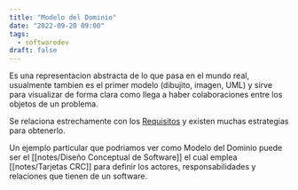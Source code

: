 ```yaml
---
title: "Modelo del Dominio"
date: "2022-09-20 09:00"
tags: 
  - softwaredev
draft: false
---
```

Es una representacion abstracta de lo que pasa en el mundo real, usualmente tambien es el primer modelo (dibujito, imagen, UML) y sirve para visualizar de forma clara como llega a haber colaboraciones entre los objetos de un problema.

Se relaciona estrechamente con los [Requisitos](notes/Requisitos.md) y existen muchas estrategias para obtenerlo.

Un ejemplo particular que podriamos ver como Modelo del Dominio puede ser el  [[notes/Diseño Conceptual de Software]] el cual emplea [[notes/Tarjetas CRC]] para definir los actores, responsabilidades y relaciones que tienen de un software.


